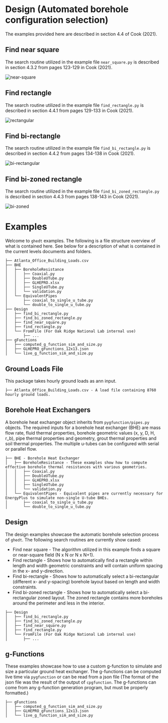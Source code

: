 # Design (Automated borehole configuration selection)

The examples provided here are described in section 4.4 of Cook (2021).

## Find near square

The search routine utilized in the example file `near_square.py` is described
in section 4.3.2 from pages 123-129 in Cook (2021).

![near-square](../../../images/near-square.png)

## Find rectangle

The search routine utilized in the example file `find_rectangle.py` is
described in section 4.4.1 from pages 129-133 in Cook (2021).

![rectangular](../../../images/rectangular.png)

## Find bi-rectangle

The search routine utilized in the example file `find_bi_rectangle.py` is
described in section 4.4.2 from pages 134-138 in Cook (2021).

![bi-rectangular](../../../images/bi-rectangular.png)

## Find bi-zoned rectangle

The search routine utilized in the example file `find_bi_zoned_rectangle.py`
is described in section 4.4.3 from pages 138-143 in Cook (2021).

![bi-zoned](../../../images/bi-zoned.png)

# Examples

Welcome to `ghedt` examples. The following is a file structure overview of what
is contained here. See below for a description of what is contained in the
current levels documents and folders.

```angular2html
├── Atlanta_Office_Building_Loads.csv
├── BHE
│   ├── BoreholeResistance
│   │   ├── Coaxial.py
│   │   ├── DoubleUTube.py
│   │   ├── GLHEPRO.xlsx
│   │   ├── SingleUTube.py
│   │   └── validation.py
│   └── EquivalentPipes
│       ├── coaxial_to_single_u_tube.py
│       └── double_to_single_u_tube.py
├── Design
│   ├── find_bi_rectangle.py
│   ├── find_bi_zoned_rectangle.py
│   ├── find_near_square.py
│   ├── find_rectangle.py
│   └── FromFile (For Oak Ridge National Lab internal use)
│       ├── ...
├── gFunctions
│   ├── computed_g_function_sim_and_size.py
│   ├── GLHEPRO_gFunctions_12x13.json
│   └── live_g_function_sim_and_size.py
```

## Ground Loads File

This package takes hourly ground loads as ann input.

```angular2html
├── Atlanta_Office_Building_Loads.csv - A load file containing 8760 hourly ground loads.
```

## Borehole Heat Exchangers

A borehole heat exchanger object inherits from `pygfunction/pipes.py` objects.
The required inputs for a borehole heat exchanger (BHE) are mass flow rate,
fluid thermal properties, borehole geometric values (x, y, D, H, r_b), pipe
thermal properties and geometry, grout thermal properties and soil thermal
properties. The multiple u-tubes can be configured with serial or parallel flow.

```angular2html
├── BHE - Borehole Heat Exchanger
│   ├── BoreholeResistance - These examples show how to compute effective borehole thermal resistances with various geometries.
│   │   ├── Coaxial.py
│   │   ├── DoubleUTube.py
│   │   ├── GLHEPRO.xlsx
│   │   ├── SingleUTube.py
│   │   └── validation.py
│   └── EquivalentPipes - Equivalent pipes are currently necessary for EnergyPlus to simulate non-single U-tube BHEs.
│       ├── coaxial_to_single_u_tube.py
│       └── double_to_single_u_tube.py
```

## Design

The design examples showcase the automatic borehole selection process of
`ghedt`. The following search routines are currently show cased:

- Find near square - The algorithm utilized in this example finds a square or
  near-square field (N x N or N x N+1).
- Find rectangle - Shows how to automatically find a rectangle within length and
  width geometric constraints and will contain uniform spacing in the x- and
  y-direction.
- Find bi-rectangle - Shows how to automatically select a bi-rectangular
  (different x- and y-spacing) borehole layout based on length and width
  constraints.
- Find bi-zoned rectangle - Shows how to automatically select a bi-rectangular
  zoned layout. The zoned rectangle contains more boreholes around the perimeter
  and less in the interior.

```angular2html
├── Design
│   ├── find_bi_rectangle.py
│   ├── find_bi_zoned_rectangle.py
│   ├── find_near_square.py
│   ├── find_rectangle.py
│   └── FromFile (For Oak Ridge National Lab internal use)
│       ├── ...
```

## g-Functions

These examples showcase how to use a custom g-function to simulate and size a
particular ground heat exchanger. The g-functions can be computed live time
via `pygfunction` or can be read from a json file (The format of the json file
was the result of the output of `cpgfunction`. The g-functions can come from any
g-function generation program, but must be properly formatted.)

```angular2html
├── gFunctions
│   ├── computed_g_function_sim_and_size.py
│   ├── GLHEPRO_gFunctions_12x13.json
│   └── live_g_function_sim_and_size.py
```
